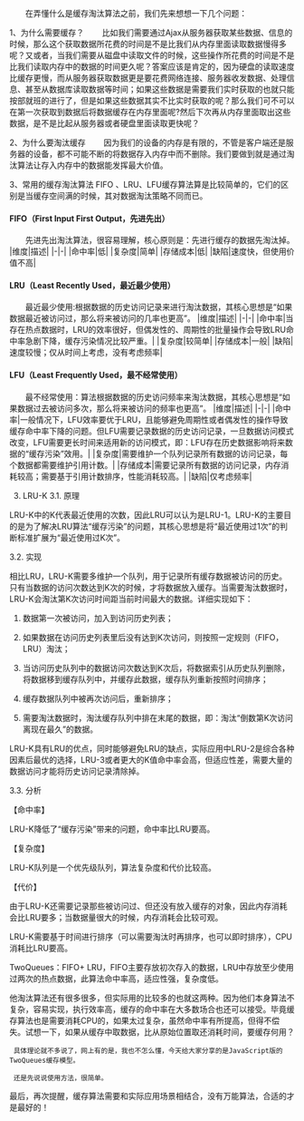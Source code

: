 &emsp;&emsp;在弄懂什么是缓存淘汰算法之前，我们先来想想一下几个问题：

1、为什么需要缓存？
&emsp;&emsp;比如我们需要通过Ajax从服务器获取某些数据、信息的时候，那么这个获取数据所花费的时间是不是比我们从内存里面读取数据慢得多呢？又或者，当我们需要从磁盘中读取文件的时候，这些操作所花费的时间是不是比我们读取内存中的数据的时间更久呢？答案应该是肯定的，因为硬盘的读取速度比缓存更慢，而从服务器获取数据更是要花费网络连接、服务器收发数据、处理信息、甚至从数据库读取数据等时间；如果这些数据是需要我们实时获取的也就只能按部就班的进行了，但是如果这些数据其实不比实时获取的呢？那么我们可不可以在第一次获取到数据后将数据缓存在内存里面呢?然后下次再从内存里面取出这些数据，是不是比起从服务器或者硬盘里面读取更快呢？

2、为什么要淘汰缓存
&emsp;&emsp;因为我们的设备的内存是有限的，不管是客户端还是服务器的设备，都不可能不断的将数据存入内存中而不删除。我们要做到就是通过淘汰算法让存入内存中的数据能发挥最大价值。

3、常用的缓存淘汰算法
FIFO 、LRU、LFU缓存算法算是比较简单的，它们的区别是当缓存空间满的时候，其对数据淘汰策略不同而已。

#### FIFO（First Input First Output，先进先出）
&emsp;&emsp;先进先出淘汰算法，很容易理解，核心原则是：先进行缓存的数据先淘汰掉。
|维度|描述|
|-|-|
|命中率|低|
|复杂度|简单|
|存储成本|低|
|缺陷|速度快，但使用价值不高|

#### LRU（Least Recently Used，最近最少使用）
&emsp;&emsp;最近最少使用:根据数据的历史访问记录来进行淘汰数据，其核心思想是“如果数据最近被访问过，那么将来被访问的几率也更高”。
|维度|描述|
|-|-|
|命中率|当存在热点数据时，LRU的效率很好，但偶发性的、周期性的批量操作会导致LRU命中率急剧下降，缓存污染情况比较严重。|
|复杂度|较简单|
|存储成本|一般|
|缺陷|速度较慢；仅从时间上考虑，没有考虑频率|

#### LFU（Least Frequently Used，最不经常使用）
&emsp;&emsp;最不经常使用：算法根据数据的历史访问频率来淘汰数据，其核心思想是“如果数据过去被访问多次，那么将来被访问的频率也更高”。
|维度|描述|
|-|-|
|命中率|一般情况下，LFU效率要优于LRU，且能够避免周期性或者偶发性的操作导致缓存命中率下降的问题。但LFU需要记录数据的历史访问记录，一旦数据访问模式改变，LFU需要更长时间来适用新的访问模式，即：LFU存在历史数据影响将来数据的“缓存污染”效用。|
|复杂度|需要维护一个队列记录所有数据的访问记录，每个数据都需要维护引用计数。|
|存储成本|需要记录所有数据的访问记录，内存消耗较高；需要基于引用计数排序，性能消耗较高。|
|缺陷|仅考虑频率| 


3. LRU-K
3.1. 原理

LRU-K中的K代表最近使用的次数，因此LRU可以认为是LRU-1。LRU-K的主要目的是为了解决LRU算法“缓存污染”的问题，其核心思想是将“最近使用过1次”的判断标准扩展为“最近使用过K次”。

3.2. 实现

相比LRU，LRU-K需要多维护一个队列，用于记录所有缓存数据被访问的历史。只有当数据的访问次数达到K次的时候，才将数据放入缓存。当需要淘汰数据时，LRU-K会淘汰第K次访问时间距当前时间最大的数据。详细实现如下：


1. 数据第一次被访问，加入到访问历史列表；

2. 如果数据在访问历史列表里后没有达到K次访问，则按照一定规则（FIFO，LRU）淘汰；

3. 当访问历史队列中的数据访问次数达到K次后，将数据索引从历史队列删除，将数据移到缓存队列中，并缓存此数据，缓存队列重新按照时间排序；

4. 缓存数据队列中被再次访问后，重新排序；

5. 需要淘汰数据时，淘汰缓存队列中排在末尾的数据，即：淘汰“倒数第K次访问离现在最久”的数据。

LRU-K具有LRU的优点，同时能够避免LRU的缺点，实际应用中LRU-2是综合各种因素后最优的选择，LRU-3或者更大的K值命中率会高，但适应性差，需要大量的数据访问才能将历史访问记录清除掉。

3.3. 分析

【命中率】

LRU-K降低了“缓存污染”带来的问题，命中率比LRU要高。

【复杂度】

LRU-K队列是一个优先级队列，算法复杂度和代价比较高。

【代价】

由于LRU-K还需要记录那些被访问过、但还没有放入缓存的对象，因此内存消耗会比LRU要多；当数据量很大的时候，内存消耗会比较可观。

LRU-K需要基于时间进行排序（可以需要淘汰时再排序，也可以即时排序），CPU消耗比LRU要高。



  TwoQueues：FIFO+ LRU，FIFO主要存放初次存入的数据，LRU中存放至少使用过两次的热点数据，此算法命中率高，适应性强，复杂度低。

他淘汰算法还有很多很多，但实际用的比较多的也就这两种。因为他们本身算法不复杂，容易实现，执行效率高，缓存的命中率在大多数场合也还可以接受。毕竟缓存算法也是需要消耗CPU的，如果太过复杂，虽然命中率有所提高，但得不偿失。试想一下，如果从缓存中取数据，比从原始位置取还消耗时间，要缓存何用？

     具体理论就不多说了，网上有的是，我也不怎么懂，今天给大家分享的是JavaScript版的TwoQueues缓存模型。

     还是先说说使用方法，很简单。


最后，再次提醒，缓存算法需要和实际应用场景相结合，没有万能算法，合适的才是最好的！